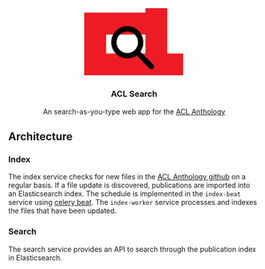 
<div align="center">
<img src="imgs/aclsearch.png" width="200"/>
<h3>ACL Search</h3>
<p>An search-as-you-type web app for the <a href="https://aclanthology.org" target="_blank">ACL Anthology</a></p>
</div>

## Architecture
### Index
The index service checks for new files in the [ACL Anthology github](https://github.com/acl-org/acl-anthology/tree/master/data/xml) on a regular basis. If a file update is discovered, publications are imported into an Elasticsearch index. The schedule is implemented in the `index-beat` service using [celery beat](https://docs.celeryq.dev/en/stable/userguide/periodic-tasks.html#periodic-tasks). The `index-worker` service processes and indexes the files that have been updated.

### Search
The search service provides an API to search through the publication index in Elasticsearch.


